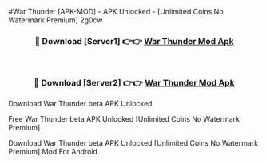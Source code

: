 #War Thunder [APK-MOD] - APK Unlocked - [Unlimited Coins No Watermark Premium] 2g0cw



<div align="center">

<h3>🔴 Download [Server1] 👉👉 <a href="https://momento.my/?title=War_Thunder">War Thunder Mod Apk</a></h3><br>

<h3>🔴 Download [Server2] 👉👉 <a href="https://momento.my/?title=War_Thunder">War Thunder Mod Apk</a></h3>
</div>



Download War Thunder beta APK Unlocked

Free War Thunder beta APK Unlocked [Unlimited Coins No Watermark Premium]

Download War Thunder beta APK Unlocked [Unlimited Coins No Watermark Premium] Mod For Android
